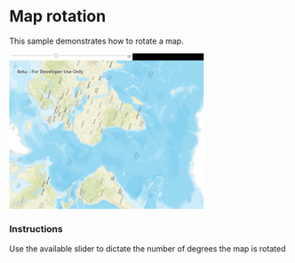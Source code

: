 # Map rotation

This sample demonstrates how to rotate a map.

<img src="MapRotation.jpg" width="350"/>

### Instructions

Use the available slider to dictate the number of degrees the map is rotated